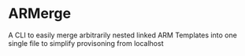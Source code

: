 # ARMerge
A CLI to easily merge arbitrarily nested linked ARM Templates into one single file to simplify provisoning from localhost
